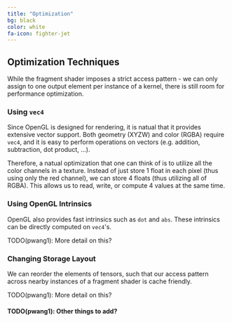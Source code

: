 ```yaml
---
title: "Optimization"
bg: black
color: white
fa-icon: fighter-jet
---
```


## Optimization Techniques

While the fragment shader imposes a strict access pattern - we can only assign to one output element per instance of a kernel, there is still room for performance optimization.

### Using `vec4`

Since OpenGL is designed for rendering, it is natual that it provides extensive vector support. Both geometry (XYZW) and color (RGBA) require `vec4`, and it is easy to perform operations on vectors (e.g. addition, subtraction, dot product, ...).

Therefore, a natual optimization that one can think of is to utilize all the color channels in a texture. Instead of just store 1 float in each pixel (thus using only the red channel), we can store 4 floats (thus utilizing all of RGBA). This allows us to read, write, or compute 4 values at the same time.

### Using OpenGL Intrinsics

OpenGL also provides fast intrinsics such as `dot` and `abs`. These intrinsics can be directly computed on `vec4`'s.

TODO(pwang1): More detail on this?

### Changing Storage Layout

We can reorder the elements of tensors, such that our access pattern across nearby instances of a fragment shader is cache friendly.

TODO(pwang1): More detail on this?

#### TODO(pwang1): Other things to add?
